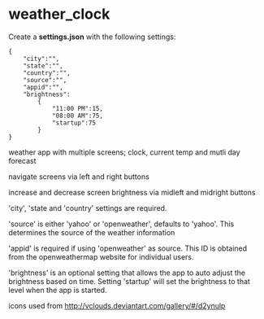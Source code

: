 # weather_clock

Create a **settings.json** with the following settings:
```
{
    "city":"",
    "state":"",
    "country":"",
    "source":"",
    "appid":"",
    "brightness":
        {
            "11:00 PM":15,
            "08:00 AM":75,
            "startup":75
        }
}
```
weather app with multiple screens; clock, current temp and mutli day forecast

navigate screens via left and right buttons

increase and decrease screen brightness via midleft and midright buttons

'city', 'state and 'country' settings are required.

'source' is either 'yahoo' or 'openweather', defaults to 'yahoo'.  This determines the source of the weather information

'appid' is required if using 'openweather' as source.  This ID is obtained from the openweathermap website for individual users.

'brightness' is an optional setting that allows the app to auto adjust the brightness based on time.  Setting 'startup' will set the brightness to that level when the app is started.

icons used from http://vclouds.deviantart.com/gallery/#/d2ynulp
